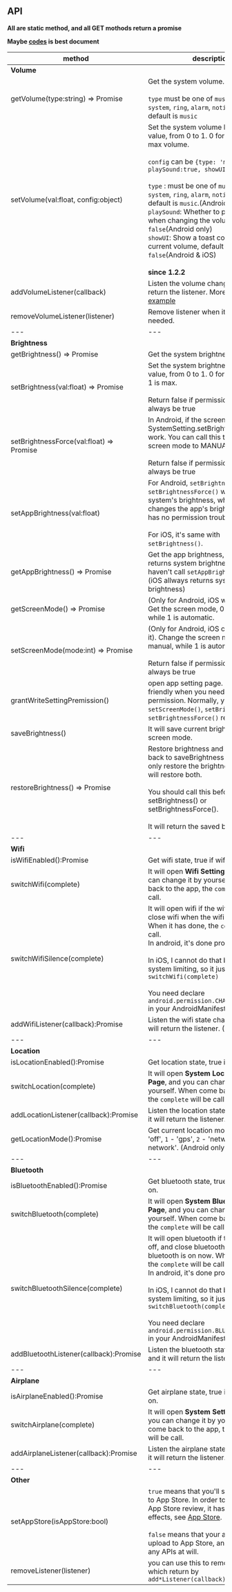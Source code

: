 ## API

**All are static method, and all GET mothods return a promise**

**Maybe [codes](https://github.com/c19354837/react-native-system-setting/blob/master/SystemSetting.js) is best document**

method | description
------ | -----------
**Volume**|
getVolume(type:string) => Promise | Get the system volume. <br><br>`type` must be one of `music`, `call`, `system`, `ring`, `alarm`, `notification`, default is `music`
setVolume(val:float, config:object) | Set the system volume by specified value, from 0 to 1. 0 for mute, and 1 is max volume.<br><br> `config` can be `{type: 'music', playSound:true, showUI:true}`<br><br> `type` : must be one of `music`, `call`, `system`, `ring`, `alarm`, `notification`, default is `music`.(Android only) <br>`playSound`: Whether to play a sound when changing the volume, default is `false`(Android only)<br>`showUI`: Show a toast containing the current volume, default is `false`(Android & iOS)<br><br> **since 1.2.2**
addVolumeListener(callback) | Listen the volume changing, and it will return the listener. More info see [the example](https://github.com/c19354837/react-native-system-setting/blob/master/examples/SystemSettingExample/index.js#L42)
removeVolumeListener(listener)| Remove listener when it no longer needed.
---|---
**Brightness**|
getBrightness() => Promise | Get the system brightness.
setBrightness(val:float) => Promise | Set the system brightness by specified value, from 0 to 1. 0 for brightless, and 1 is max.<br><br>Return false if permission deny ( iOS always be true
setBrightnessForce(val:float) => Promise| In Android, if the screen mode is auto, SystemSetting.setBrightness() will not work. You can call this to change the screen mode to MANUAL first. <br><br>Return false if permission deny ( iOS always be true
setAppBrightness(val:float)| For Android, `setBrightness()` or `setBrightnessForce()` will change the system's brightness, while this just changes the app's brightness, and it has no permission trouble.<br><br> For iOS, it's same with `setBrightness()`.
getAppBrightness() => Promise | Get the app brightness, and it will returns system brightness if you haven't call `setAppBrightness(val)` yet. (iOS allways returns system brightness)
getScreenMode() => Promise| (Only for Android, iOS will return -1). Get the screen mode, 0 is manual, while 1 is automatic.
setScreenMode(mode:int) => Promise|(Only for Android, iOS cannot change it). Change the screen mode, 0 is manual, while 1 is automatic.<br><br>Return false if permission deny ( iOS always be true
grantWriteSettingPremission()| open app setting page. It's user-friendly when you need some permission. Normally, you can call it if `setScreenMode()`, `setBrightness()` or `setBrightnessForce()` return false 
saveBrightness()|It will save current brightness and screen mode.
restoreBrightness() => Promise|Restore brightness and screen mode back to saveBrightness(). While iOS only restore the brightness, Android will restore both. <br><br>You should call this before setBrightness() or setBrightnessForce(). <br><br>It will return the saved brightness.
---|---
**Wifi**|
isWifiEnabled():Promise|Get wifi state, true if wifi is on.
switchWifi(complete)|It will open **Wifi Setting Page**, and you can change it by yourself. When come back to the app, the `complete` will be call.
switchWifiSilence(complete)|It will open wifi if the wifi is off, and close wifi when the wifi is on now. When it has done, the `complete` will be call.<br/>In android, it's done programmatically. <br><br>In iOS, I cannot do that by code for system limiting, so it just calls `switchWifi(complete)`<br><br>You need declare `android.permission.CHANGE_WIFI_STATE` in your AndroidManifest.xml, see [detail](https://github.com/c19354837/react-native-system-setting#powerful-api)
addWifiListener(callback):Promise| Listen the wifi state changing, and it will return the listener. (Android only)
---|---
**Location**|
isLocationEnabled():Promise|Get location state, true if location is on.
switchLocation(complete)|It will open **System Location Setting Page**, and you can change it by yourself. When come back to the app, the `complete` will be call.
addLocationListener(callback):Promise| Listen the location state changing, and it will return the listener. (Android only)
getLocationMode():Promise| Get current location mode code: `0` - 'off', `1` - 'gps', `2` - 'network', `3` - 'gps & network'. (Android only)
---|---
**Bluetooth**|
isBluetoothEnabled():Promise|Get bluetooth state, true if bluetooth is on.
switchBluetooth(complete)|It will open **System Bluetooth Setting Page**, and you can change it by yourself. When come back to the app, the `complete` will be call.
switchBluetoothSilence(complete)|It will open bluetooth if the bluetooth is off, and close bluetooth when the bluetooth is on now. When it has done, the `complete` will be call.<br/>In android, it's done programmatically. <br><br>In iOS, I cannot do that by code for system limiting, so it just calls `switchBluetooth(complete)`<br><br>You need declare `android.permission.BLUETOOTH_ADMIN` in your AndroidManifest.xml, see [detail](https://github.com/c19354837/react-native-system-setting#powerful-api)
addBluetoothListener(callback):Promise| Listen the bluetooth state changing, and it will return the listener.
---|---
**Airplane**|
isAirplaneEnabled():Promise|Get airplane state, true if airplane is on.
switchAirplane(complete)|It will open **System Setting Page**, and you can change it by yourself. When come back to the app, the `complete` will be call.
addAirplaneListener(callback):Promise| Listen the airplane state changing, and it will return the listener. (Android only)
---|---
**Other**|
setAppStore(isAppStore:bool)| `true` means that you'll submit your app to App Store. In order to throught the App Store review, it has some side effects, see [App Store](https://github.com/c19354837/react-native-system-setting#app-store).<br><br>`false` means that your app will not upload to App Store, and you can use any APIs at will.
removeListener(listener)| you can use this to remove the listener which return by `add*Listener(callback)`